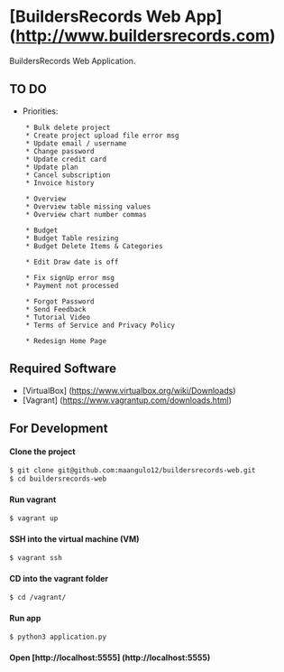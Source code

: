 # [BuildersRecords Web App] (http://www.buildersrecords.com)

BuildersRecords Web Application.

## TO DO

+ Priorities:
```
    * Bulk delete project
    * Create project upload file error msg
    * Update email / username
    * Change password
    * Update credit card
    * Update plan
    * Cancel subscription
    * Invoice history

    * Overview
    * Overview table missing values
    * Overview chart number commas

    * Budget
    * Budget Table resizing
    * Budget Delete Items & Categories

    * Edit Draw date is off

    * Fix signUp error msg
    * Payment not processed

    * Forgot Password
    * Send Feedback
    * Tutorial Video
    * Terms of Service and Privacy Policy

    * Redesign Home Page
```

## Required Software

+ [VirtualBox] (https://www.virtualbox.org/wiki/Downloads)
+ [Vagrant] (https://www.vagrantup.com/downloads.html)

## For Development

#### Clone the project
>
```bash
$ git clone git@github.com:maangulo12/buildersrecords-web.git
$ cd buildersrecords-web
```

#### Run vagrant
>
```bash
$ vagrant up    
```

#### SSH into the virtual machine (VM)
>
```bash
$ vagrant ssh
```

#### CD into the vagrant folder
>
```bash
$ cd /vagrant/
```

#### Run app
>
```bash
$ python3 application.py    
```

#### Open [http://localhost:5555] (http://localhost:5555)
